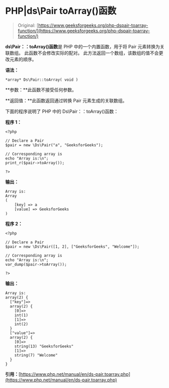 # PHP|ds\Pair toArray()函数

> Original: [https://www.geeksforgeeks.org/php-dspair-toarray-function/](https://www.geeksforgeeks.org/php-dspair-toarray-function/)

**ds\Pair：：toArray()函数**是 PHP 中的一个内置函数，用于将 Pair 元素转换为关联数组。 此函数不会修改实际的配对。 此方法返回一个数组，该数组的值不会更改元素的顺序。

**语法：**

```
*array* Ds\Pair::toArray( void )
```

**参数：**此函数不接受任何参数。

**返回值：**此函数返回通过转换 Pair 元素生成的关联数组。

下面的程序说明了 PHP 中的 Ds\Pair：：toArray()函数：

**程序 1：**

```
<?php 

// Declare a Pair 
$pair = new \Ds\Pair("a", "GeeksforGeeks"); 

// Corresponding array is 
echo "Array is:\n"; 
print_r($pair->toArray()); 

?> 
```

**输出：**

```
Array is:
Array
(
    [key] => a
    [value] => GeeksforGeeks
)

```

**程序 2：**

```
<?php 

// Declare a Pair 
$pair = new \Ds\Pair([1, 2], ["GeeksforGeeks", "Welcome"]); 

// Corresponding array is 
echo "Array is:\n"; 
var_dump($pair->toArray()); 

?> 
```

**输出：**

```
Array is:
array(2) {
  ["key"]=>
  array(2) {
    [0]=>
    int(1)
    [1]=>
    int(2)
  }
  ["value"]=>
  array(2) {
    [0]=>
    string(13) "GeeksforGeeks"
    [1]=>
    string(7) "Welcome"
  }
}

```

**引用：**[https://www.php.net/manual/en/ds-pair.toarray.php](https://www.php.net/manual/en/ds-pair.toarray.php)